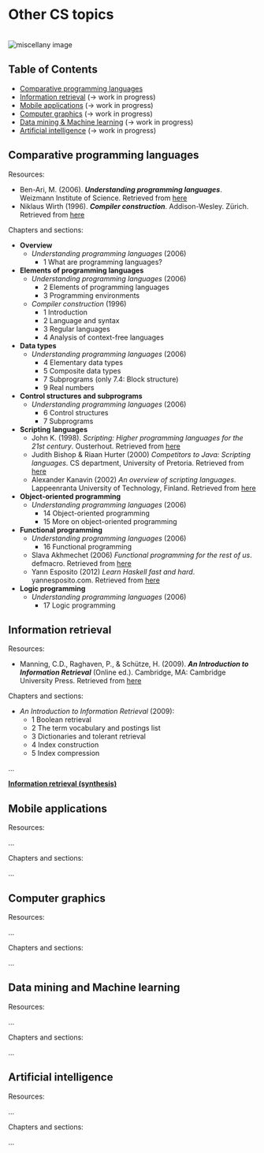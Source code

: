 # Other CS topics

<br>![miscellany image](https://raw.githubusercontent.com/AnselmoGPP/Learn-Computer-Science/master/resources/miscellany.jpg)

## Table of Contents
+ [Comparative programming languages](#comparative-programming-languages)
+ [Information retrieval](#information-retrieval) (-> work in progress)
+ [Mobile applications](#mobile-applications) (-> work in progress)
+ [Computer graphics](#computer-graphics) (-> work in progress)
+ [Data mining & Machine learning](#data-mining-and-machine-learning) (-> work in progress)
+ [Artificial intelligence](#artificial-intelligence) (-> work in progress)

## Comparative programming languages

Resources:

- Ben-Ari, M. (2006). _**Understanding programming languages**_. Weizmann Institute of Science. Retrieved from [here](https://www.google.com/url?sa=t&rct=j&q=&esrc=s&source=web&cd=&ved=2ahUKEwiovqvD9qCEAxVTU6QEHZ-XAhUQFnoECA4QAQ&url=https%3A%2F%2Fmy.uopeople.edu%2Fpluginfile.php%2F57436%2Fmod_book%2Fchapter%2F37622%2Funderstanding_programming_languages.pdf&usg=AOvVaw3xaHAag0lK5upR9OBTraF5&opi=89978449)
- Niklaus Wirth (1996). _**Compiler construction**_. Addison-Wesley. Zürich. Retrieved from [here](https://people.inf.ethz.ch/wirth/CompilerConstruction/CompilerConstruction1.pdf)

Chapters and sections:

- **Overview**
  - _Understanding programming languages_ (2006)
    - 1 What are programming languages?
- **Elements of programming languages**
  - _Understanding programming languages_ (2006)
    - 2 Elements of programming languages
    - 3 Programming environments
  - _Compiler construction_ (1996)
    - 1 Introduction
    - 2 Language and syntax
    - 3 Regular languages
    - 4 Analysis of context-free languages
- **Data types**
  - _Understanding programming languages_ (2006)
    - 4 Elementary data types
    - 5 Composite data types
    - 7 Subprograms (only 7.4: Block structure)
    - 9 Real numbers
- **Control structures and subprograms**
  - _Understanding programming languages_ (2006)
    - 6 Control structures
    - 7 Subprograms
- **Scripting languages**
  - John K. (1998). _Scripting: Higher programming languages for the 21st century_. Ousterhout. Retrieved from [here](https://web.stanford.edu/~ouster/cgi-bin/papers/scripting.pdf)
  - Judith Bishop & Riaan Hurter (2000) _Competitors to Java: Scripting languages_. CS department, University of Pretoria. Retrieved from [here](https://www.researchgate.net/publication/228922260_Competitors_to_Java_Scripting_languages)
  - Alexander Kanavin (2002) _An overview of scripting languages_. Lappeenranta University of Technology, Finland. Retrieved from [here](http://www.sensi.org/~ak/impit/studies/report.pdf)
- **Object-oriented programming**
  - _Understanding programming languages_ (2006)
    - 14 Object-oriented programming
    - 15 More on object-oriented programming
- **Functional programming**
  - _Understanding programming languages_ (2006)
    - 16 Functional programming
  - Slava Akhmechet (2006) _Functional programming for the rest of us_. defmacro. Retrieved from [here](https://www.defmacro.org/2006/06/19/fp.html)
  - Yann Esposito (2012) _Learn Haskell fast and hard_. yannesposito.com. Retrieved from [here](http://yannesposito.com/Scratch/en/blog/Haskell-the-Hard-Way/#lists)
- **Logic programming**
  - _Understanding programming languages_ (2006)
    - 17 Logic programming

## Information retrieval

Resources:

- Manning, C.D., Raghaven, P., & Schütze, H. (2009). _**An Introduction to Information Retrieval**_ (Online ed.). Cambridge, MA: Cambridge University Press. Retrieved from [here](http://nlp.stanford.edu/IR-book/information-retrieval-book.html)

Chapters and sections:

- _An Introduction to Information Retrieval_ (2009):
  - 1 Boolean retrieval
  - 2 The term vocabulary and postings list
  - 3 Dictionaries and tolerant retrieval
  - 4 Index construction
  - 5 Index compression

...

[**Information retrieval (synthesis)**](https://github.com/AnselmoGPP/Learn-Computer-Science/blob/master/topics/computer_science/others/information_retrieval.md)

## Mobile applications

Resources:

...

Chapters and sections:

...

## Computer graphics

Resources:

...

Chapters and sections:

...

## Data mining and Machine learning

Resources:

...

Chapters and sections:

...

## Artificial intelligence

Resources:

...

Chapters and sections:

...